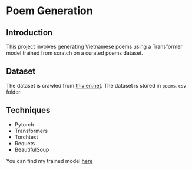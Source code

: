 # Poem Generation

## Introduction
This project involves generating Vietnamese poems using a Transformer model trained from scratch on a curated poems dataset.

## Dataset
The dataset is crawled from [thivien.net](https://www.thivien.net/). The dataset is stored in `poems.csv` folder.

## Techniques
- Pytorch
- Transformers
- Torchtext
- Requets
- BeautifulSoup

You can find my trained model [here](https://drive.google.com/file/d/1YjNjhWEXR58Ddc_XI6s7ajJ-1gV1s8GT/view?usp=sharing)